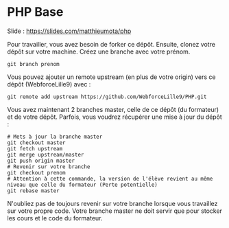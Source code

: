 # PHP Base

Slide : https://slides.com/matthieumota/php

Pour travailler, vous avez besoin de forker ce dépôt.
Ensuite, clonez votre dépôt sur votre machine.
Créez une branche avec votre prénom.

```
git branch prenom
```

Vous pouvez ajouter un remote upstream (en plus de votre origin) vers ce dépôt (WebforceLille9) avec :

```
git remote add upstream https://github.com/WebforceLille9/PHP.git
```

Vous avez maintenant 2 branches master, celle de ce dépôt (du formateur) et de votre dépôt.
Parfois, vous voudrez récupérer une mise à jour du dépôt :

```
# Mets à jour la branche master
git checkout master
git fetch upstream
git merge upstream/master
git push origin master
# Revenir sur votre branche
git checkout prenom
# Attention à cette commande, la version de l'élève revient au même niveau que celle du formateur (Perte potentielle)
git rebase master
```

N'oubliez pas de toujours revenir sur votre branche lorsque vous travaillez sur votre propre code. Votre branche master ne doit servir que pour stocker les cours et le code du formateur.
